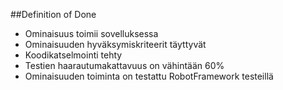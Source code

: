 ##Definition of Done

- Ominaisuus toimii sovelluksessa
- Ominaisuuden hyväksymiskriteerit täyttyvät
- Koodikatselmointi tehty	
- Testien haarautumakattavuus on vähintään 60%
- Ominaisuuden toiminta on testattu RobotFramework testeillä	